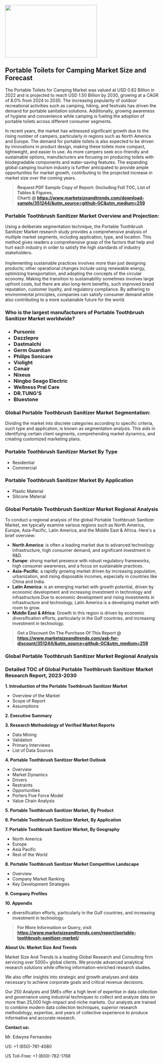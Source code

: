 <p><img class="alignnone size-medium wp-image-20088" src="https://ffe5etoiles.com/wp-content/uploads/2024/12/MST1-300x171.png" alt="" width="300" height="171" /></p><h2>Portable Toilets for Camping Market Size and Forecast</h2><p>The Portable Toilets for Camping Market was valued at USD 0.82 Billion in 2022 and is projected to reach USD 1.50 Billion by 2030, growing at a CAGR of 8.0% from 2024 to 2030. The increasing popularity of outdoor recreational activities such as camping, hiking, and festivals has driven the demand for portable sanitation solutions. Additionally, growing awareness of hygiene and convenience while camping is fueling the adoption of portable toilets across different consumer segments.</p><p>In recent years, the market has witnessed significant growth due to the rising number of campers, particularly in regions such as North America and Europe. The demand for portable toilets is also expected to be driven by innovations in product design, making these toilets more compact, lightweight, and easier to use. As more campers seek eco-friendly and sustainable options, manufacturers are focusing on producing toilets with biodegradable components and water-saving features. The expanding global camping tourism industry is further anticipated to provide ample opportunities for market growth, contributing to the projected increase in market size over the coming years.</p></p><blockquote id="" class=""><strong>Request PDF Sample Copy of Report: (Including Full TOC, List of Tables &amp; Figures, Chart)&nbsp;@&nbsp;<strong><a href="https://www.marketsizeandtrends.com/download-sample/351244/&utm_source=github-GC&utm_medium=259" target="_blank">https://www.marketsizeandtrends.com/download-sample/351244/&utm_source=github-GC&utm_medium=259</a></strong></strong></blockquote><h3 id="" class="">Portable Toothbrush Sanitizer Market&nbsp;Overview and Projection:</h3><p id="" class="">Using a deliberate segmentation technique, the Portable Toothbrush Sanitizer Market research study provides a comprehensive analysis of multiple market segments, including application, type, and location. This method gives readers a comprehensive grasp of the factors that help and hurt each industry in order to satisfy the high standards of industry stakeholders. <br /> <br />Implementing sustainable practices involves more than just designing products; other operational changes include using renewable energy, optimizing transportation, and adopting the concepts of the circular economy. Making the transition to sustainability sometimes involves large upfront costs, but there are also long-term benefits, such improved brand reputation, customer loyalty, and regulatory compliance. By adhering to environmental principles, companies can satisfy consumer demand while also contributing to a more sustainable future for the world.</p><h3 id="" class="">Who is the largest manufacturers of&nbsp;Portable Toothbrush Sanitizer Market worldwide?</h3><h3 class=""><p><ul><li>Pursonic </li><li> Dazzlepro </li><li> Dastmalchi </li><li> Germ Guardian </li><li> Philips Sonicare </li><li> Violight </li><li> Conair </li><li> Nixeus </li><li> Ningbo Seago Electric </li><li> Wellness Pral Care </li><li> DR.TUNG'S </li><li> Bluestone</li></ul></p></h3><h3 id="" class="">Global&nbsp;Portable Toothbrush Sanitizer Market Segmentation:</h3><p id="" class="">Dividing the market into discrete categories according to specific criteria, such type and application, is known as segmentation analysis. This aids in identifying certain client segments, comprehending market dynamics, and creating customized marketing plans.</p><h3 id="" class="">Portable Toothbrush Sanitizer Market&nbsp;By Type</h3><p><p><ul><li>Residential</li><li> Commercial</p></li></ul></p></p><h3 id="" class="">Portable Toothbrush Sanitizer Market&nbsp;By Application</h3><p class=""><p><ul><li>Plastic Material</li><li> Silicone Material</li></ul></p></p><h3 id="" class="">Global Portable Toothbrush Sanitizer Market Regional Analysis</h3><p id="" class="">To conduct a regional analysis of the global Portable Toothbrush Sanitizer Market, we typically examine various regions such as North America, Europe, Asia-Pacific, Latin America, and the Middle East &amp; Africa. Here's a brief overview:</p><ul><li><strong>North America</strong>: is often a leading market due to advanced technology infrastructure, high consumer demand, and significant investment in R&amp;D.</li><li><strong>Europe</strong>: strong market presence with robust regulatory frameworks, high consumer awareness, and a focus on sustainable practices.</li><li><strong>Asia-Pacific</strong>: a rapidly growing market driven by increasing population, urbanization, and rising disposable incomes, especially in countries like China and India.</li><li><strong>Latin America</strong>: is an emerging market with growth potential, driven by economic development and increasing investment in technology and infrastructure.Due to economic development and rising investments in infrastructure and technology, Latin America is a developing market with room to grow.</li><li><strong>Middle East &amp; Africa</strong>: Growth in this region is driven by economic diversification efforts, particularly in the Gulf countries, and increasing investment in technology.</li></ul><blockquote id="" class=""><strong>Get a Discount On The Purchase Of This Report @ <strong><a href="https://www.marketsizeandtrends.com/ask-for-discount/351244/&utm_source=github-GC&utm_medium=259" target="_blank">https://www.marketsizeandtrends.com/ask-for-discount/351244/&utm_source=github-GC&utm_medium=259</a></strong></strong></blockquote><h3 id="" class="">Global Portable Toothbrush Sanitizer Market Regional Analysis</h3><h3 id="" class="">Detailed TOC of Global Portable Toothbrush Sanitizer Market Research Report, 2023-2030</h3><p id="" class=""><strong>1. Introduction of the Portable Toothbrush Sanitizer Market</strong></p><ul><li>Overview of the Market</li><li>Scope of Report</li><li>Assumptions</li></ul><p id="" class=""><strong>2. Executive Summary</strong></p><p id="" class=""><strong>3. Research Methodology of Verified Market Reports</strong></p><ul><li>Data Mining</li><li>Validation</li><li>Primary Interviews</li><li>List of Data Sources</li></ul><p id="" class=""><strong>4. Portable Toothbrush Sanitizer Market Outlook</strong></p><ul><li>Overview</li><li>Market Dynamics</li><li>Drivers</li><li>Restraints</li><li>Opportunities</li><li>Porters Five Force Model</li><li>Value Chain Analysis</li></ul><p id="" class=""><strong>5. Portable Toothbrush Sanitizer Market, By Product</strong></p><p id="" class=""><strong>6. Portable Toothbrush Sanitizer Market, By Application</strong></p><p id="" class=""><strong>7. Portable Toothbrush Sanitizer Market, By Geography</strong></p><ul><li>North America</li><li>Europe</li><li>Asia Pacific</li><li>Rest of the World</li></ul><p id="" class=""><strong>8. Portable Toothbrush Sanitizer Market Competitive Landscape</strong></p><ul><li>Overview</li><li>Company Market Ranking</li><li>Key Development Strategies</li></ul><p id="" class=""><strong>9. Company Profiles</strong></p><p id="" class=""><strong>10. Appendix</strong></p><ul><li>diversification efforts, particularly in the Gulf countries, and increasing investment in technology.</li></ul><blockquote id="" class=""><strong>For More Information or Query, visit <strong><strong><a href="https://www.marketsizeandtrends.com/report/portable-toothbrush-sanitizer-market/" target="_blank">https://www.marketsizeandtrends.com/report/portable-toothbrush-sanitizer-market/</a></strong></strong></strong></blockquote><p id="" class=""><strong>About Us: Market Size And Trends</strong></p><p id="" class="">Market Size And Trends is a leading Global Research and Consulting firm servicing over 5000+ global clients. We provide advanced analytical research solutions while offering information-enriched research studies.</p><p id="" class="">We also offer insights into strategic and growth analyses and data necessary to achieve corporate goals and critical revenue decisions.</p><p id="" class="">Our 250 Analysts and SMEs offer a high level of expertise in data collection and governance using industrial techniques to collect and analyze data on more than 25,000 high-impact and niche markets. Our analysts are trained to combine modern data collection techniques, superior research methodology, expertise, and years of collective experience to produce informative and accurate research.</p><p id="" class=""><strong>Contact us:</strong></p><p id="" class="">Mr. Edwyne Fernandes</p><p id="" class="">US: +1 (650)-781-4080</p><p id="" class="">US Toll-Free: +1 (800)-782-1768</p>
